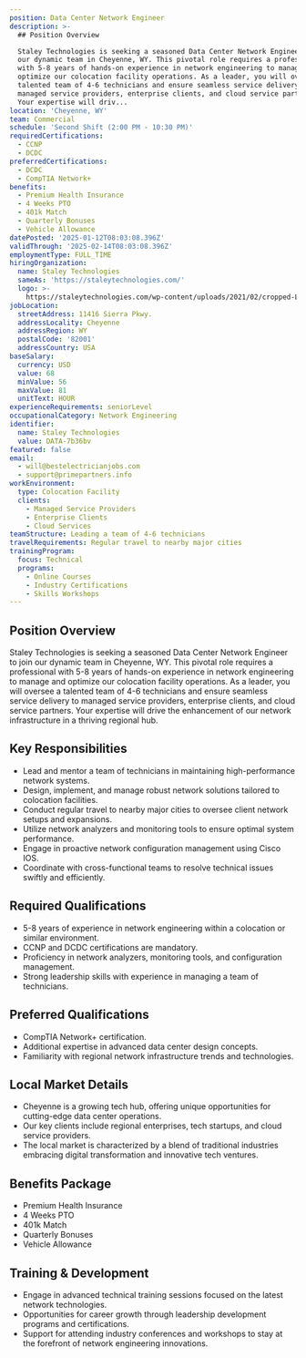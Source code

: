 ```yaml
---
position: Data Center Network Engineer
description: >-
  ## Position Overview

  Staley Technologies is seeking a seasoned Data Center Network Engineer to join
  our dynamic team in Cheyenne, WY. This pivotal role requires a professional
  with 5-8 years of hands-on experience in network engineering to manage and
  optimize our colocation facility operations. As a leader, you will oversee a
  talented team of 4-6 technicians and ensure seamless service delivery to
  managed service providers, enterprise clients, and cloud service partners.
  Your expertise will driv...
location: 'Cheyenne, WY'
team: Commercial
schedule: 'Second Shift (2:00 PM - 10:30 PM)'
requiredCertifications:
  - CCNP
  - DCDC
preferredCertifications:
  - DCDC
  - CompTIA Network+
benefits:
  - Premium Health Insurance
  - 4 Weeks PTO
  - 401k Match
  - Quarterly Bonuses
  - Vehicle Allowance
datePosted: '2025-01-12T08:03:08.396Z'
validThrough: '2025-02-14T08:03:08.396Z'
employmentType: FULL_TIME
hiringOrganization:
  name: Staley Technologies
  sameAs: 'https://staleytechnologies.com/'
  logo: >-
    https://staleytechnologies.com/wp-content/uploads/2021/02/cropped-Logo_StaleyTechnologies.png
jobLocation:
  streetAddress: 11416 Sierra Pkwy.
  addressLocality: Cheyenne
  addressRegion: WY
  postalCode: '82001'
  addressCountry: USA
baseSalary:
  currency: USD
  value: 68
  minValue: 56
  maxValue: 81
  unitText: HOUR
experienceRequirements: seniorLevel
occupationalCategory: Network Engineering
identifier:
  name: Staley Technologies
  value: DATA-7b36bv
featured: false
email:
  - will@bestelectricianjobs.com
  - support@primepartners.info
workEnvironment:
  type: Colocation Facility
  clients:
    - Managed Service Providers
    - Enterprise Clients
    - Cloud Services
teamStructure: Leading a team of 4-6 technicians
travelRequirements: Regular travel to nearby major cities
trainingProgram:
  focus: Technical
  programs:
    - Online Courses
    - Industry Certifications
    - Skills Workshops
---
```




## Position Overview
Staley Technologies is seeking a seasoned Data Center Network Engineer to join our dynamic team in Cheyenne, WY. This pivotal role requires a professional with 5-8 years of hands-on experience in network engineering to manage and optimize our colocation facility operations. As a leader, you will oversee a talented team of 4-6 technicians and ensure seamless service delivery to managed service providers, enterprise clients, and cloud service partners. Your expertise will drive the enhancement of our network infrastructure in a thriving regional hub.

## Key Responsibilities
- Lead and mentor a team of technicians in maintaining high-performance network systems.
- Design, implement, and manage robust network solutions tailored to colocation facilities.
- Conduct regular travel to nearby major cities to oversee client network setups and expansions.
- Utilize network analyzers and monitoring tools to ensure optimal system performance.
- Engage in proactive network configuration management using Cisco IOS.
- Coordinate with cross-functional teams to resolve technical issues swiftly and efficiently.

## Required Qualifications
- 5-8 years of experience in network engineering within a colocation or similar environment.
- CCNP and DCDC certifications are mandatory.
- Proficiency in network analyzers, monitoring tools, and configuration management.
- Strong leadership skills with experience in managing a team of technicians.

## Preferred Qualifications
- CompTIA Network+ certification.
- Additional expertise in advanced data center design concepts.
- Familiarity with regional network infrastructure trends and technologies.

## Local Market Details
- Cheyenne is a growing tech hub, offering unique opportunities for cutting-edge data center operations.
- Our key clients include regional enterprises, tech startups, and cloud service providers.
- The local market is characterized by a blend of traditional industries embracing digital transformation and innovative tech ventures.

## Benefits Package
- Premium Health Insurance
- 4 Weeks PTO
- 401k Match
- Quarterly Bonuses
- Vehicle Allowance

## Training & Development
- Engage in advanced technical training sessions focused on the latest network technologies.
- Opportunities for career growth through leadership development programs and certifications.
- Support for attending industry conferences and workshops to stay at the forefront of network engineering innovations.
